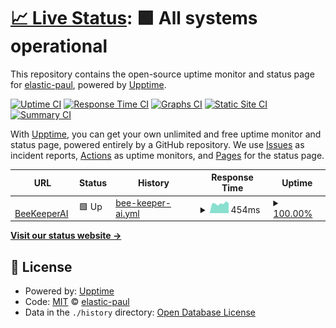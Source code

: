 # [📈 Live Status](https://elastic-paul.github.io/bk-monitor): <!--live status--> **🟩 All systems operational**

This repository contains the open-source uptime monitor and status page for [elastic-paul](https://elastic-paul.github.io/bk-monitor), powered by [Upptime](https://github.com/upptime/upptime).

[![Uptime CI](https://github.com/elastic-paul/bk-monitor/workflows/Uptime%20CI/badge.svg)](https://github.com/elastic-paul/bk-monitor/actions?query=workflow%3A%22Uptime+CI%22)
[![Response Time CI](https://github.com/elastic-paul/bk-monitor/workflows/Response%20Time%20CI/badge.svg)](https://github.com/elastic-paul/bk-monitor/actions?query=workflow%3A%22Response+Time+CI%22)
[![Graphs CI](https://github.com/elastic-paul/bk-monitor/workflows/Graphs%20CI/badge.svg)](https://github.com/elastic-paul/bk-monitor/actions?query=workflow%3A%22Graphs+CI%22)
[![Static Site CI](https://github.com/elastic-paul/bk-monitor/workflows/Static%20Site%20CI/badge.svg)](https://github.com/elastic-paul/bk-monitor/actions?query=workflow%3A%22Static+Site+CI%22)
[![Summary CI](https://github.com/elastic-paul/bk-monitor/workflows/Summary%20CI/badge.svg)](https://github.com/elastic-paul/bk-monitor/actions?query=workflow%3A%22Summary+CI%22)

With [Upptime](https://upptime.js.org), you can get your own unlimited and free uptime monitor and status page, powered entirely by a GitHub repository. We use [Issues](https://github.com/elastic-paul/bk-monitor/issues) as incident reports, [Actions](https://github.com/elastic-paul/bk-monitor/actions) as uptime monitors, and [Pages](https://elastic-paul.github.io/bk-monitor) for the status page.

<!--start: status pages-->
<!-- This summary is generated by Upptime (https://github.com/upptime/upptime) -->
<!-- Do not edit this manually, your changes will be overwritten -->
<!-- prettier-ignore -->
| URL | Status | History | Response Time | Uptime |
| --- | ------ | ------- | ------------- | ------ |
| <img alt="" src="https://us.simplerousercontent.net/uploads/theme_file_versions/72097/logo.png" height="13"> [BeeKeeperAI](https://www.beekeeperai.com/) | 🟩 Up | [bee-keeper-ai.yml](https://github.com/elastic-paul/bk-monitor/commits/HEAD/history/bee-keeper-ai.yml) | <details><summary><img alt="Response time graph" src="./graphs/bee-keeper-ai/response-time-week.png" height="20"> 454ms</summary><br><a href="https://elastic-paul.github.io/bk-monitor/history/bee-keeper-ai"><img alt="Response time 569" src="https://img.shields.io/endpoint?url=https%3A%2F%2Fraw.githubusercontent.com%2Felastic-paul%2Fbk-monitor%2FHEAD%2Fapi%2Fbee-keeper-ai%2Fresponse-time.json"></a><br><a href="https://elastic-paul.github.io/bk-monitor/history/bee-keeper-ai"><img alt="24-hour response time 493" src="https://img.shields.io/endpoint?url=https%3A%2F%2Fraw.githubusercontent.com%2Felastic-paul%2Fbk-monitor%2FHEAD%2Fapi%2Fbee-keeper-ai%2Fresponse-time-day.json"></a><br><a href="https://elastic-paul.github.io/bk-monitor/history/bee-keeper-ai"><img alt="7-day response time 454" src="https://img.shields.io/endpoint?url=https%3A%2F%2Fraw.githubusercontent.com%2Felastic-paul%2Fbk-monitor%2FHEAD%2Fapi%2Fbee-keeper-ai%2Fresponse-time-week.json"></a><br><a href="https://elastic-paul.github.io/bk-monitor/history/bee-keeper-ai"><img alt="30-day response time 545" src="https://img.shields.io/endpoint?url=https%3A%2F%2Fraw.githubusercontent.com%2Felastic-paul%2Fbk-monitor%2FHEAD%2Fapi%2Fbee-keeper-ai%2Fresponse-time-month.json"></a><br><a href="https://elastic-paul.github.io/bk-monitor/history/bee-keeper-ai"><img alt="1-year response time 566" src="https://img.shields.io/endpoint?url=https%3A%2F%2Fraw.githubusercontent.com%2Felastic-paul%2Fbk-monitor%2FHEAD%2Fapi%2Fbee-keeper-ai%2Fresponse-time-year.json"></a></details> | <details><summary><a href="https://elastic-paul.github.io/bk-monitor/history/bee-keeper-ai">100.00%</a></summary><a href="https://elastic-paul.github.io/bk-monitor/history/bee-keeper-ai"><img alt="All-time uptime 99.97%" src="https://img.shields.io/endpoint?url=https%3A%2F%2Fraw.githubusercontent.com%2Felastic-paul%2Fbk-monitor%2FHEAD%2Fapi%2Fbee-keeper-ai%2Fuptime.json"></a><br><a href="https://elastic-paul.github.io/bk-monitor/history/bee-keeper-ai"><img alt="24-hour uptime 100.00%" src="https://img.shields.io/endpoint?url=https%3A%2F%2Fraw.githubusercontent.com%2Felastic-paul%2Fbk-monitor%2FHEAD%2Fapi%2Fbee-keeper-ai%2Fuptime-day.json"></a><br><a href="https://elastic-paul.github.io/bk-monitor/history/bee-keeper-ai"><img alt="7-day uptime 100.00%" src="https://img.shields.io/endpoint?url=https%3A%2F%2Fraw.githubusercontent.com%2Felastic-paul%2Fbk-monitor%2FHEAD%2Fapi%2Fbee-keeper-ai%2Fuptime-week.json"></a><br><a href="https://elastic-paul.github.io/bk-monitor/history/bee-keeper-ai"><img alt="30-day uptime 100.00%" src="https://img.shields.io/endpoint?url=https%3A%2F%2Fraw.githubusercontent.com%2Felastic-paul%2Fbk-monitor%2FHEAD%2Fapi%2Fbee-keeper-ai%2Fuptime-month.json"></a><br><a href="https://elastic-paul.github.io/bk-monitor/history/bee-keeper-ai"><img alt="1-year uptime 99.95%" src="https://img.shields.io/endpoint?url=https%3A%2F%2Fraw.githubusercontent.com%2Felastic-paul%2Fbk-monitor%2FHEAD%2Fapi%2Fbee-keeper-ai%2Fuptime-year.json"></a></details>

<!--end: status pages-->

[**Visit our status website →**](https://elastic-paul.github.io/bk-monitor)

## 📄 License

- Powered by: [Upptime](https://github.com/upptime/upptime)
- Code: [MIT](./LICENSE) © [elastic-paul](https://elastic-paul.github.io/bk-monitor)
- Data in the `./history` directory: [Open Database License](https://opendatacommons.org/licenses/odbl/1-0/)
